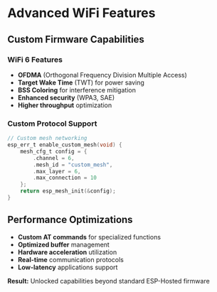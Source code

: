 # Advanced WiFi Features

## Custom Firmware Capabilities

<div class="grid grid-cols-2 gap-8">

<div>

### WiFi 6 Features
- **OFDMA** (Orthogonal Frequency Division Multiple Access)
- **Target Wake Time** (TWT) for power saving
- **BSS Coloring** for interference mitigation
- **Enhanced security** (WPA3, SAE)
- **Higher throughput** optimization

</div>

<div>

### Custom Protocol Support
```c
// Custom mesh networking
esp_err_t enable_custom_mesh(void) {
    mesh_cfg_t config = {
        .channel = 6,
        .mesh_id = "custom_mesh",
        .max_layer = 6,
        .max_connection = 10
    };
    return esp_mesh_init(&config);
}
```

</div>

</div>

## Performance Optimizations
- **Custom AT commands** for specialized functions
- **Optimized buffer** management
- **Hardware acceleration** utilization
- **Real-time** communication protocols
- **Low-latency** applications support

**Result:** Unlocked capabilities beyond standard ESP-Hosted firmware